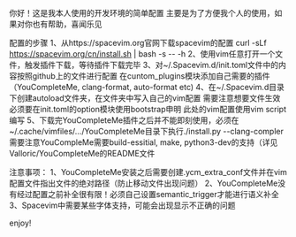 你好！这是我本人使用的开发环境的简单配置
主要是为了方便我个人的使用，如果对你也有帮助，喜闻乐见

配置的步骤
1、从https://spacevim.org官网下载spacevim的配置
    curl -sLf https://spacevim.org/cn/install.sh | bash -s -- -h
2、使用vim任意打开一个文件，触发插件下载，等待插件下载完毕
3、对~/.Spacevim.d/init.toml文件中的内容按照github上的文件进行配置
   在cuntom_plugins模块添加自己需要的插件（YouCompleteMe, clang-format, auto-format etc)
4、在~/.Spacevim.d目录下创建autoload文件夹，在文件夹中写入自己的vim配置
   需要注意想要文件生效必须要在init.toml的option模块使用bootstrap申明
   此处的vim配置使用vim script编写
5、下载完YouCompleteMe插件之后并不能即刻使用，必须在~/.cache/vimfiles/.../YouCompleteMe目录下执行./install.py --clang-compler
   需要注意YouCompleMe需要build-essitial, make, python3-dev的支持（详见Valloric/YouCompleteMe的README文件

注意事项：
1、YouCompleteMe安装之后需要创建.ycm_extra_conf文件并在vim配置文件指出文件的绝对路径（防止移动文件出现问题）
2、YouCompleteMe没有经过配置之前补全很有限！必须自己设置semantic_trigger才能进行语义补全
3、Spacevim中需要某些字体支持，可能会出现显示不正确的问题

enjoy!
